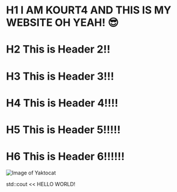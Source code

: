 # H1 I AM KOURT4 AND THIS IS MY WEBSITE OH YEAH! 😎
# H2 This is Header 2!!
# H3 This is Header 3!!!
# H4 This is Header 4!!!!
# H5 This is Header 5!!!!!
# H6 This is Header 6!!!!!!

![Image of Yaktocat](https://octodex.github.com/images/yaktocat.png)


std::cout << HELLO WORLD!


